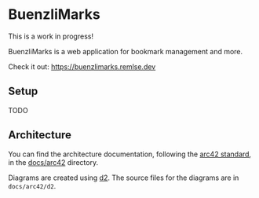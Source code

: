 # BuenzliMarks

This is a work in progress!

BuenzliMarks is a web application for bookmark management and more.

Check it out: https://buenzlimarks.remlse.dev

## Setup

TODO

## Architecture

You can find the architecture documentation, following the
[arc42 standard](https://docs.arc42.org/home/), in the
[docs/arc42](docs/arc42/00_table_of_contents.md) directory.

Diagrams are created using [d2](https://d2lang.com/tour/intro/). The source
files for the diagrams are in `docs/arc42/d2`.
